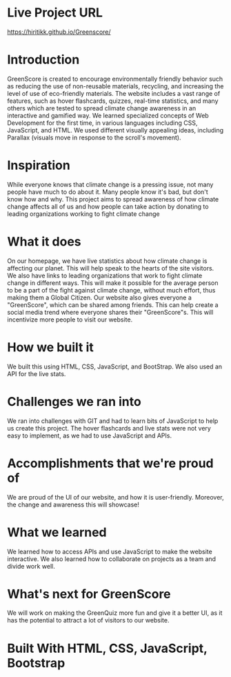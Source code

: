 # Live Project URL
https://hiritikk.github.io/Greenscore/
# Introduction
GreenScore is created to encourage environmentally friendly behavior such as reducing the use of non-reusable materials, recycling, and increasing the level of use of eco-friendly materials. The website includes a vast range of features, such as hover flashcards, quizzes, real-time statistics, and many others which are tested to spread climate change awareness in an interactive and gamified way.
We learned specialized concepts of Web Development for the first time, in various languages including CSS, JavaScript, and HTML. We used different visually appealing ideas, including Parallax (visuals move in response to the scroll's movement).
# Inspiration
While everyone knows that climate change is a pressing issue, not many people have much to do about it. Many people know it's bad, but don't know how and why. This project aims to spread awareness of how climate change affects all of us and how people can take action by donating to leading organizations working to fight climate change
# What it does
On our homepage, we have live statistics about how climate change is affecting our planet. This will help speak to the hearts of the site visitors. We also have links to leading organizations that work to fight climate change in different ways. This will make it possible for the average person to be a part of the fight against climate change, without much effort, thus making them a Global Citizen. Our website also gives everyone a "GreenScore", which can be shared among friends. This can help create a social media trend where everyone shares their "GreenScore"s. This will incentivize more people to visit our website.
# How we built it
We built this using HTML, CSS, JavaScript, and BootStrap. We also used an API for the live stats.
# Challenges we ran into
We ran into challenges with GIT and had to learn bits of JavaScript to help us create this project. The hover flashcards and live stats were not very easy to implement, as we had to use JavaScript and APIs.
# Accomplishments that we're proud of
We are proud of the UI of our website, and how it is user-friendly. Moreover, the change and awareness this will showcase!
# What we learned
We learned how to access APIs and use JavaScript to make the website interactive. We also learned how to collaborate on projects as a team and divide work well.
# What's next for GreenScore
We will work on making the GreenQuiz more fun and give it a better UI, as it has the potential to attract a lot of visitors to our website.
# Built With HTML, CSS, JavaScript, Bootstrap

